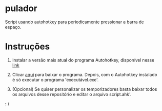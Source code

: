 # pulador
Script usando autohotkey para periodicamente pressionar a barra de espaço.


# Instruções

1. Instalar a versão mais atual do programa Autohotkey, disponível nesse [link](https://www.autohotkey.com/download/ahk-install.exe)

2. Clicar [aqui](https://github.com/jp-guimaraes/pulador/raw/master/executavel.exe) para baixar o programa. Depois, com o Autohotkey instalado é só executar o programa 'executável.exe'.

3. (Opcional) Se quiser personalizar os temporizadores basta baixar todos os arquivos desse repositório e editar o arquivo script.ahk'. 

: )